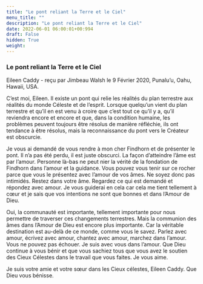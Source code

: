 ```yaml
---
title: "Le pont reliant la Terre et le Ciel"
menu_title: ""
description: "Le pont reliant la Terre et le Ciel"
date: 2022-06-01 06:00:01+00:994
draft: False
hidden: True
weight:
---
```

### Le pont reliant la Terre et le Ciel

Eileen Caddy - reçu par Jimbeau Walsh le 9 Février 2020, Punalu’u, Oahu, Hawaii, USA.

C’est moi, Eileen. Il existe un pont qui relie les réalités du plan terrestre aux réalités du monde Céleste et de l’esprit. Lorsque quelqu’un vient du plan terrestre et qu’il en est venu à croire que c’est tout ce qu’il y a, qu’il reviendra encore et encore et que, dans la condition humaine, les problèmes peuvent toujours être résolus de manière réfléchie, ils ont tendance à être résolus, mais la reconnaissance du pont vers le Créateur est obscurcie.

Je vous ai demandé de vous rendre à mon cher Findhorn et de présenter le pont. Il n’a pas été perdu, il est juste obscurci. La façon d’atteindre l’âme est par l’amour. Personne là-bas ne peut nier la vérité de la fondation de Findhorn dans l’amour et la guidance. Vous pouvez vous tenir sur ce rocher parce que vous le présentez avec l’amour de vos âmes. Ne soyez donc pas intimidés. Restez dans votre âme. Regardez ce qui est demandé et répondez avec amour. Je vous guiderai en cela car cela me tient tellement à cœur et je sais que vos intentions ne sont que bonnes et dans l’Amour de Dieu.

Oui, la communauté est importante, tellement importante pour nous permettre de traverser ces changements terrestres. Mais la communion des âmes dans l’Amour de Dieu est encore plus importante. Car la véritable destination est au-delà de ce monde, comme vous le savez. Parlez avec amour, écrivez avec amour, chantez avec amour, marchez dans l’amour. Vous ne pouvez pas échouer. Je suis avec vous dans l’amour. Que Dieu continue à vous bénir et que vous sachiez tous que vous avez le soutien des Cieux Célestes dans le travail que vous faites. Je vous aime.

Je suis votre amie et votre sœur dans les Cieux célestes, Eileen Caddy. Que Dieu vous bénisse.
